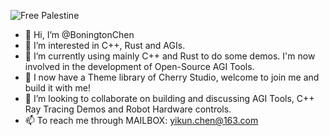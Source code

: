 ![Free Palestine](https://freepalestinemovement.org/wp-content/uploads/2013/06/banner.jpg)
- 👋 Hi, I’m @BoningtonChen
- 👀 I’m interested in C++, Rust and AGIs.
- 🌱 I’m currently using mainly C++ and Rust to do some demos. I'm now involved in the development of Open-Source AGI Tools.
- 🥰 I now have a Theme library of Cherry Studio, welcome to join me and build it with me!
- 💞️ I’m looking to collaborate on building and discussing AGI Tools, C++ Ray Tracing Demos and Robot Hardware controls.
- 📫 To reach me through MAILBOX: yikun.chen@163.com

<!---
BoningtonChen/BoningtonChen is a ✨ special ✨ repository because its `README.md` (this file) appears on your GitHub profile.
You can click the Preview link to take a look at your changes.
--->
